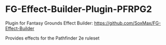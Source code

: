# FG-Effect-Builder-Plugin-PFRPG2
Plugin for Fantasy Grounds Effect Builder: https://github.com/SoxMax/FG-Effect-Builder

Provides effects for the Pathfinder 2e ruleset
